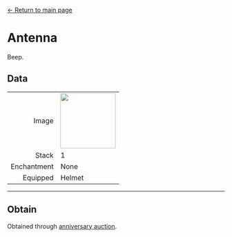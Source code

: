 [← Return to main page](../)
# Antenna
Beep.

## Data
<table>
    <tr><td align="end">Image</td><td><img src="https://i.imgur.com/7kP0AMr.gif" width="128"/></td></tr>
    <tr><td align="end">Stack</td><td>1</td></tr>
    <tr><td align="end">Enchantment</td><td>None</td></tr>
    <tr><td align="end">Equipped</td><td>Helmet</td></tr>
</table>

---

## Obtain
Obtained through <a href="../feature/anniversary.md">anniversary auction</a>.
